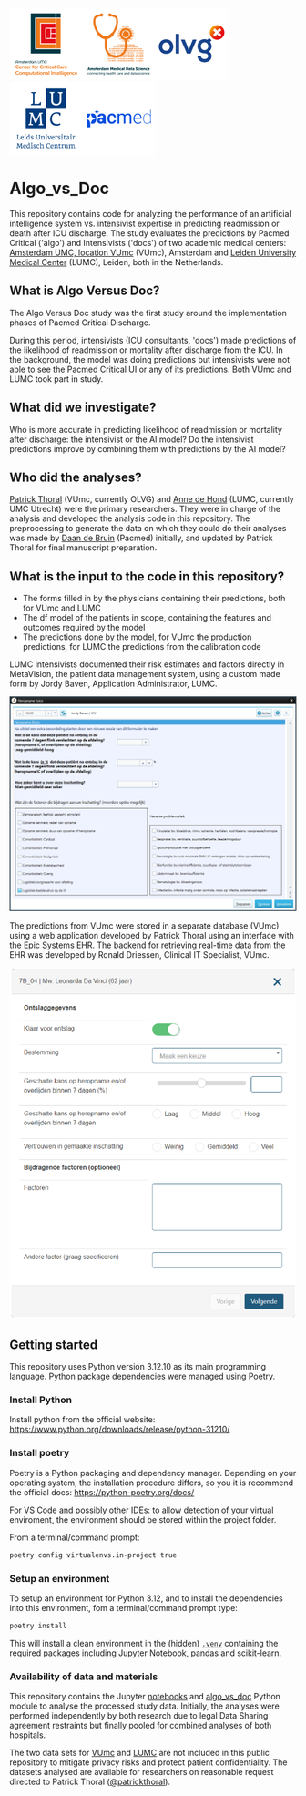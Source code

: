 <img src="https://github.com/patrickthoral/Algo_vs_Doc/blob/main/img/logo_c4i_square.svg?raw=1" alt="Amsterdam UMC Center for Critical Care Computational Intelligence" width=128px><img src="https://github.com/patrickthoral/Algo_vs_Doc/blob/main/img/logo_amds.svg?raw=1" alt="Amsterdam Medical Data Science" width=128px/><img src="https://github.com/patrickthoral/Algo_vs_Doc/blob/main/img/logo_olvg.svg?raw=1" alt="OLVG" width=128px/><img src="https://github.com/patrickthoral/Algo_vs_Doc/blob/main/img/logo_lumc.svg?raw=1" alt="Leiden University Medical Center" width=128px/><img src="https://github.com/patrickthoral/Algo_vs_Doc/blob/main/img/logo_pacmed.svg?raw=1" alt="Pacmed" width=128px/>

# Algo_vs_Doc

This repository contains code for analyzing the performance of an artificial intelligence system vs. intensivist expertise 
in predicting readmission or death after ICU discharge. The study evaluates the predictions by Pacmed Critical ('algo') and Intensivists ('docs') of two academic medical centers: 
[Amsterdam UMC, location VUmc](https://www.vumc.nl/) (VUmc), Amsterdam and [Leiden University Medical Center](https://www.lumc.nl/) (LUMC), Leiden, both in the Netherlands.

## What is Algo Versus Doc?

The Algo Versus Doc study was the first study around the implementation phases of Pacmed Critical Discharge.

During this period, intensivists (ICU consultants, 'docs') made predictions of the likelihood of readmission or mortality after discharge from the ICU. In the background, the model was doing predictions but intensivists were not able to see the Pacmed Critical UI or any of its predictions. Both VUmc and LUMC took part in study.

## What did we investigate?

Who is more accurate in predicting likelihood of readmission or mortality after discharge: the intensivist or the AI model?
Do the intensivist predictions improve by combining them with predictions by the AI model?

## Who did the analyses?

[Patrick Thoral](https://github.com/patrickthoral) (VUmc, currently OLVG) and [Anne de Hond](https://github.com/annedh93) (LUMC, currently UMC Utrecht) were the primary researchers. They were in charge of the analysis and developed the analysis code in this repository. The preprocessing to generate the data on which they could do their analyses was made by [Daan de Bruin](https://github.com/daandebruin) (Pacmed) initially, and updated by Patrick Thoral for final manuscript preparation.

## What is the input to the code in this repository?

- The forms filled in by the physicians containing their predictions, both for VUmc and LUMC
- The df model of the patients in scope, containing the features and outcomes required by the model
- The predictions done by the model, for VUmc the production predictions, for LUMC the predictions from the calibration code

LUMC intensivists documented their risk estimates and factors directly in MetaVision, the patient data management system, using a custom made form by Jordy Baven, Application Administrator, LUMC.

![Input Form MetaVision](./img/metavision-readmission-risk-form.png)


The predictions from VUmc were stored in a separate database (VUmc) using a web application developed by Patrick Thoral using an interface with the Epic Systems EHR. The backend for retrieving real-time data from the EHR was developed by Ronald Driessen, Clinical IT Specialist, VUmc.

![Input From MetrIC](./img/metric-readmission-risk-form.png)

## Getting started
This repository uses Python version 3.12.10 as its main programming language. Python package dependencies were managed using Poetry.

### Install Python
Install python from the official website: https://www.python.org/downloads/release/python-31210/

### Install poetry
Poetry is a Python packaging and dependency manager. Depending on your operating system, the installation procedure differs, so you it is recommend the official docs: https://python-poetry.org/docs/

For VS Code and possibly other IDEs: to allow detection of your virtual enviroment, the environment should be stored 
within the project folder. 

From a terminal/command prompt:
```bash
poetry config virtualenvs.in-project true
```

### Setup an environment 

To setup an environment for Python 3.12, and to install the dependencies into this environment, fom a terminal/command prompt type:
```bash
poetry install
```
This will install a clean environment in the (hidden) [`.venv`](./.venv/) containing the required packages including Jupyter Notebook, pandas and scikit-learn.

### Availability of data and materials
This repository contains the Jupyter [notebooks](./notebooks/) and [algo_vs_doc](./algo_vs_doc/) Python module to analyse the processed study data. Initially, the analyses were performed independently by both research due to legal Data Sharing agreement restraints but finally pooled for combined analyses of both hospitals. 

The two data sets for [VUmc](./data/merged_data_vumc.tsv) and [LUMC](./data/merged_data_lumc.tsv) are not included in this public repository to mitigate privacy risks and protect patient confidentiality. The datasets analysed are available for researchers on reasonable request directed to Patrick Thoral ([@patrickthoral](https://github.com/patrickthoral)).
